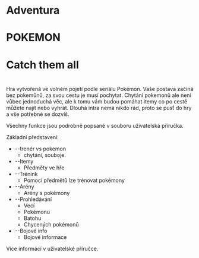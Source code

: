 # Adventura

#

# POKEMON

# Catch them all

#

#

#

Hra vytvořená ve volném pojetí podle seriálu Pokémon. Vaše postava začíná bez pokemůnů, za svou cestu je musí pochytat. Chytání pokemonů ale není vůbec jednoduchá věc, ale k tomu vám budou pomáhat itemy co po cestě můžete najít nebo vyhrát. Dlouhá intra nemá nikdo rád, proto se pusť do hry a vše potřebné se dozvíš.

Všechny funkce jsou podrobně popsané v souboru uživatelská příručka.

Základní představení:

- --trenér vs pokemon
  - chytání, souboje.
- --Itemy
  - Předměty ve hře
- --Trénink
  - Pomocí předmětů lze trénovat pokémony
- --Arény
  - Arény s pokémony
- --Prohledávání
  - Vecí
  - Pokémonu
  - Batohu
  - Chycených pokémonů
- --Bojové info
  - Bojové informace

Více informácí v uživatelské příručce.